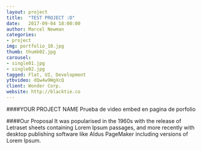 ```yaml
---
layout: project
title:  "TEST PROJECT :D"
date:   2017-09-04 18:00:00
author: Marcel Newman
categories:
- project
img: portfolio_10.jpg
thumb: thumb02.jpg
carousel:
- single01.jpg
- single02.jpg
tagged: Flat, UI, Development
ytbvideo: dQw4w9WgXcQ
client: Wonder Corp.
website: http://blacktie.co
---
```

####YOUR PROJECT NAME
Prueba de video embed en pagina de porfolio

####Our Proposal
It was popularised in the 1960s with the release of Letraset sheets containing Lorem Ipsum passages, and more recently with desktop publishing software like Aldus PageMaker including versions of Lorem Ipsum.
